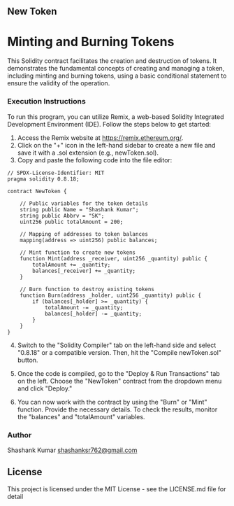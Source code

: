 ## New Token 

# Minting and Burning Tokens

This Solidity contract facilitates the creation and destruction of tokens. It demonstrates the fundamental concepts of creating and managing a token, including minting and burning tokens, using a basic conditional statement to ensure the validity of the operation.

### Execution Instructions

To run this program, you can utilize Remix, a web-based Solidity Integrated Development Environment (IDE). Follow the steps below to get started:

1. Access the Remix website at https://remix.ethereum.org/.
2. Click on the "+" icon in the left-hand sidebar to create a new file and save it with a .sol extension (e.g., newToken.sol).
3. Copy and paste the following code into the file editor:

```solidity
// SPDX-License-Identifier: MIT
pragma solidity 0.8.18;

contract NewToken {

    // Public variables for the token details
    string public Name = "Shashank Kumar";
    string public Abbrv = "SK";
    uint256 public totalAmount = 200;

    // Mapping of addresses to token balances
    mapping(address => uint256) public balances;

    // Mint function to create new tokens
    function Mint(address _receiver, uint256 _quantity) public {
        totalAmount += _quantity;
        balances[_receiver] += _quantity;
    }

    // Burn function to destroy existing tokens
    function Burn(address _holder, uint256 _quantity) public {
        if (balances[_holder] >= _quantity) {
            totalAmount -= _quantity;
            balances[_holder] -= _quantity;
        }
    }
}
```



4. Switch to the "Solidity Compiler" tab on the left-hand side and select "0.8.18" or a compatible version. Then, hit the "Compile newToken.sol" button.

5. Once the code is compiled, go to the "Deploy & Run Transactions" tab on the left. Choose the "NewToken" contract from the dropdown menu and click "Deploy."

6. You can now work with the contract by using the "Burn" or "Mint" function. Provide the necessary details. To check the results, monitor the "balances" and "totalAmount" variables.
 
### Author

Shashank Kumar
shashanksr762@gmail.com

## License

This project is licensed under the MIT License - see the LICENSE.md file for detail
